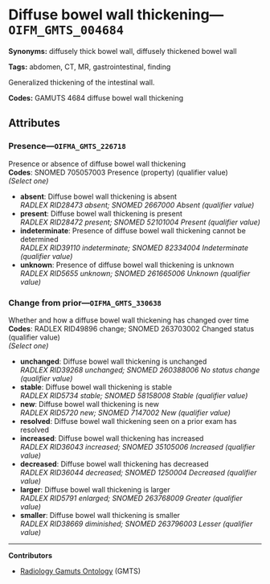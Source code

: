 # Diffuse bowel wall thickening—`OIFM_GMTS_004684`

**Synonyms:** diffusely thick bowel wall, diffusely thickened bowel wall

**Tags:** abdomen, CT, MR, gastrointestinal, finding

Generalized thickening of the intestinal wall.

**Codes:** GAMUTS 4684 diffuse bowel wall thickening

## Attributes

### Presence—`OIFMA_GMTS_226718`

Presence or absence of diffuse bowel wall thickening  
**Codes**: SNOMED 705057003 Presence (property) (qualifier value)  
*(Select one)*

- **absent**: Diffuse bowel wall thickening is absent  
_RADLEX RID28473 absent; SNOMED 2667000 Absent (qualifier value)_
- **present**: Diffuse bowel wall thickening is present  
_RADLEX RID28472 present; SNOMED 52101004 Present (qualifier value)_
- **indeterminate**: Presence of diffuse bowel wall thickening cannot be determined  
_RADLEX RID39110 indeterminate; SNOMED 82334004 Indeterminate (qualifier value)_
- **unknown**: Presence of diffuse bowel wall thickening is unknown  
_RADLEX RID5655 unknown; SNOMED 261665006 Unknown (qualifier value)_

### Change from prior—`OIFMA_GMTS_330638`

Whether and how a diffuse bowel wall thickening has changed over time  
**Codes**: RADLEX RID49896 change; SNOMED 263703002 Changed status (qualifier value)  
*(Select one)*

- **unchanged**: Diffuse bowel wall thickening is unchanged  
_RADLEX RID39268 unchanged; SNOMED 260388006 No status change (qualifier value)_
- **stable**: Diffuse bowel wall thickening is stable  
_RADLEX RID5734 stable; SNOMED 58158008 Stable (qualifier value)_
- **new**: Diffuse bowel wall thickening is new  
_RADLEX RID5720 new; SNOMED 7147002 New (qualifier value)_
- **resolved**: Diffuse bowel wall thickening seen on a prior exam has resolved  
- **increased**: Diffuse bowel wall thickening has increased  
_RADLEX RID36043 increased; SNOMED 35105006 Increased (qualifier value)_
- **decreased**: Diffuse bowel wall thickening has decreased  
_RADLEX RID36044 decreased; SNOMED 1250004 Decreased (qualifier value)_
- **larger**: Diffuse bowel wall thickening is larger  
_RADLEX RID5791 enlarged; SNOMED 263768009 Greater (qualifier value)_
- **smaller**: Diffuse bowel wall thickening is smaller  
_RADLEX RID38669 diminished; SNOMED 263796003 Lesser (qualifier value)_

---

**Contributors**

- [Radiology Gamuts Ontology](https://gamuts.net/) (GMTS)